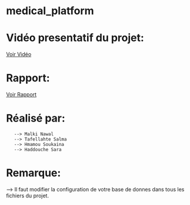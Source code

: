 # medical_platform
# Vidéo presentatif du projet:
  
<a href="https://drive.google.com/file/d/17_uWgFEduYAZ1kGH2zR8Crefm7tOO--y/view?usp=sharing"> Voir Vidéo </a>

# Rapport:
<a href="https://docs.google.com/presentation/d/1j5nJMne6APy5ig_OeMvZF51Nv-UY30Fu/edit?usp=sharing&ouid=102888280499655711514&rtpof=true&sd=true">Voir Rapport</a>

# Réalisé par:
       --> Malki Nawal
       --> Tafellahte Salma
       --> Hmamou Soukaina
       --> Haddouche Sara
# Remarque:
   --> Il faut modifier la configuration de votre base de donnes dans tous les fichiers du projet.
